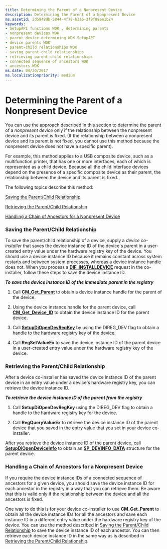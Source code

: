 ```yaml
---
title: Determining the Parent of a Nonpresent Device
description: Determining the Parent of a Nonpresent Device
ms.assetid: 2d5948db-5844-4f78-b3a6-2f9f88ee1b24
keywords:
- SetupAPI functions WDK , determining parents
- nonpresent devices WDK
- parent device determining WDK SetupAPI
- device parents WDK
- parent-child relationships WDK
- saving parent-child relationships
- retrieving parent-child relationships
- connected sequence of ancestors WDK
- ancestors WDK
ms.date: 04/20/2017
ms.localizationpriority: medium
---
```


# Determining the Parent of a Nonpresent Device





You can use the approach described in this section to determine the parent of a *nonpresent device* only if the relationship between the nonpresent device and its parent is fixed. (If the relationship between a nonpresent device and its parent is not fixed, you cannot use this method because the nonpresent device does not have a specific parent).

For example, this method applies to a USB composite device, such as a multifunction printer, that has one or more interfaces, each of which is represented as a child device. Because all the child interface devices depend on the presence of a specific composite device as their parent, the relationship between the device and its parent is fixed.

The following topics describe this method:

[Saving the Parent/Child Relationship](#saving-the-parent-child-relationship)

[Retrieving the Parent/Child Relationship](#retrieving-the-parent-child-relationship)

[Handling a Chain of Ancestors for a Nonpresent Device](#handling-a-chain-of-ancestors-for-a-nonpresent-device)

### <a href="" id="saving-the-parent-child-relationship"></a> Saving the Parent/Child Relationship

To save the parent/child relationship of a device, supply a *device co-installer* that saves the device instance ID of the device's parent in a user-created entry value under the hardware registry key of the device. You should use a device instance ID because it remains constant across system restarts and between system processes, whereas a device instance handle does not. When you process a [**DIF_INSTALLDEVICE**](https://docs.microsoft.com/windows-hardware/drivers/install/dif-installdevice) request in the co-installer, follow these steps to save the device instance ID.

***<em>To save the device instance ID of the immediate parent in the registry</em>***

1.  Call [**CM_Get_Parent**](https://docs.microsoft.com/windows/desktop/api/cfgmgr32/nf-cfgmgr32-cm_get_parent) to obtain a device instance handle for the parent of the device.

2.  Using the device instance handle for the parent device, call [**CM_Get_Device_ID**](https://docs.microsoft.com/windows/desktop/api/cfgmgr32/nf-cfgmgr32-cm_get_device_idw) to obtain the device instance ID for the parent device.

3.  Call [**SetupDiOpenDevRegKey**](https://docs.microsoft.com/windows/desktop/api/setupapi/nf-setupapi-setupdiopendevregkey) by using the DIREG_DEV flag to obtain a handle to the hardware registry key of the device.

4.  Call **RegSetValueEx** to save the device instance ID of the parent device in a user-created entry value under the hardware registry key of the device.

### <a href="" id="retrieving-the-parent-child-relationship"></a> Retrieving the Parent/Child Relationship

After a device co-installer has saved the device instance ID of the parent device in an entry value under a device's hardware registry key, you can retrieve the device instance ID.

***<em>To retrieve the device instance ID of the parent from the registry</em>***

1.  Call **SetupDiOpenDevRegKey** using the DIREG_DEV flag to obtain a handle to the hardware registry key for the device.

2.  Call **RegQueryValueEx** to retrieve the device instance ID of the parent device that you saved in the entry value that you set in your device co-installer.

After you retrieve the device instance ID of the parent device, call [**SetupDiOpenDeviceInfo**](https://docs.microsoft.com/windows/desktop/api/setupapi/nf-setupapi-setupdiopendeviceinfoa) to obtain an [**SP_DEVINFO_DATA**](https://docs.microsoft.com/windows/desktop/api/setupapi/ns-setupapi-_sp_devinfo_data) structure for the parent device.

### <a href="" id="handling-a-chain-of-ancestors-for-a-nonpresent-device"></a> Handling a Chain of Ancestors for a Nonpresent Device

If you require the device instance IDs of a connected sequence of ancestors for a given device, you should save the device instance ID for each ancestor in the registry in a way that you can retrieve them. Be aware that this is valid only if the relationship between the device and all the ancestors is fixed.

One way to do this is for your device co-installer to use **CM_Get_Parent** to obtain all the device instance IDs for all the ancestors and save each instance ID in a different entry value under the hardware registry key of the device. You can use the method described in [Saving the Parent/Child Relationship](#saving-the-parent-child-relationship) to save the device instance ID of each ancestor. You can then retrieve each device instance ID in the same way as is described in [Retrieving the Parent/Child Relationship](#retrieving-the-parent-child-relationship).

 

 





